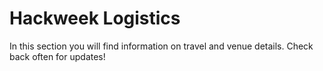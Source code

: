 # Hackweek Logistics

In this section you will find information on travel and venue details. Check
back often for updates!